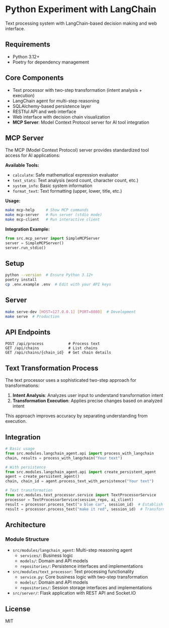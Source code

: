 # Python Experiment with LangChain

Text processing system with LangChain-based decision making and web interface.

## Requirements

- Python 3.12+
- Poetry for dependency management

## Core Components

- Text processor with two-step transformation (intent analysis + execution)
- LangChain agent for multi-step reasoning
- SQLAlchemy-based persistence layer
- RESTful API and web interface
- Web interface with decision chain visualization
- **MCP Server**: Model Context Protocol server for AI tool integration

## MCP Server

The MCP (Model Context Protocol) server provides standardized tool access for AI applications:

**Available Tools:**
- `calculate`: Safe mathematical expression evaluator
- `text_stats`: Text analysis (word count, character count, etc.)
- `system_info`: Basic system information
- `format_text`: Text formatting (upper, lower, title, etc.)

**Usage:**
```bash
make mcp-help     # Show MCP commands
make mcp-server   # Run server (stdio mode)
make mcp-client   # Run interactive client
```

**Integration Example:**
```python
from src.mcp_server import SimpleMCPServer
server = SimpleMCPServer()
server.run_stdio()
```

## Setup

```bash
python --version  # Ensure Python 3.12+
poetry install
cp .env.example .env  # Edit with your API keys
```

## Server

```bash
make serve-dev [HOST=127.0.0.1] [PORT=8080]  # Development
make serve  # Production
```

## API Endpoints

```
POST /api/process           # Process text
GET /api/chains             # List chains
GET /api/chains/{chain_id}  # Get chain details
```

## Text Transformation Process

The text processor uses a sophisticated two-step approach for transformations:

1. **Intent Analysis**: Analyzes user input to understand transformation intent
2. **Transformation Execution**: Applies precise changes based on analyzed intent

This approach improves accuracy by separating understanding from execution.

## Integration

```python
# Basic usage
from src.modules.langchain_agent.api import process_with_langchain
chain, results = process_with_langchain("Your text")

# With persistence
from src.modules.langchain_agent.api import create_persistent_agent
agent = create_persistent_agent()
chain, chain_id = agent.process_text_with_persistence("Your text")

# Text transformation
from src.modules.text_processor.service import TextProcessorService
processor = TextProcessorService(session_repo, ai_client)
result = processor.process_text("a blue car", session_id)  # Establish state
result = processor.process_text("make it red", session_id)  # Transform
```

## Architecture

### Module Structure
- `src/modules/langchain_agent`: Multi-step reasoning agent
  - `services/`: Business logic
  - `models/`: Domain and API models
  - `repositories/`: Persistence interfaces and implementations
- `src/modules/text_processor`: Text processing functionality
  - `service.py`: Core business logic with two-step transformation
  - `models/`: Domain and API models
  - `repositories/`: Session storage interfaces and implementations
- `src/server/`: Flask application with REST API and Socket.IO

## License

MIT 